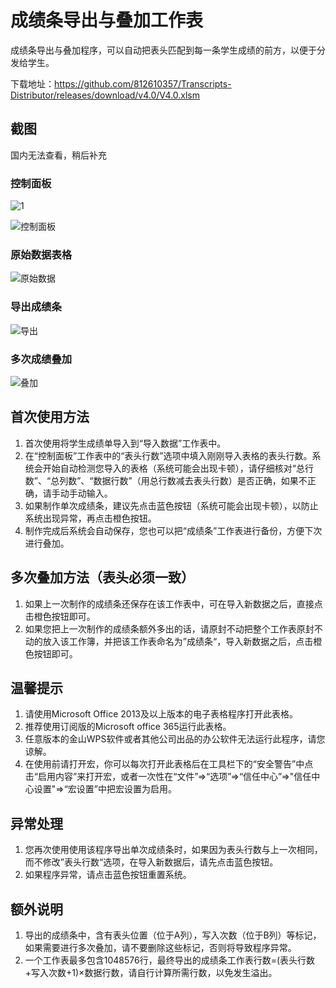 # 成绩条导出与叠加工作表

成绩条导出与叠加程序，可以自动把表头匹配到每一条学生成绩的前方，以便于分发给学生。

下载地址：<https://github.com/812610357/Transcripts-Distributor/releases/download/v4.0/V4.0.xlsm>

## 截图

国内无法查看，稍后补充

### 控制面板

![1](http://zongge.tpddns.cn:10000/?/Image/1.png)

![控制面板](https://public.bl.files.1drv.com/y4mYUr3oPUBc-sEG_nm49eioKIXQR_CVXRNOYsLwNnq7DCx40tyd_CYeDsaaZybc5zhu-HCFP5W9pZAMAUHEwNXeOVL3ECwoSmh1L1rTpmQCTiJpYtaDpb0BPA-J89-5R7CgWwaMqlvR4QmyEUHf2OmDqPezoY9DPCgSPBbkL7h_sBbgxCuDEjwMgCbngZW3g3TUIe-wY_21MeBd-g79GgiQSFOc78UBy_HfJkeWrZX6ry580JYx1tjFu-wef6oH8Kp)

### 原始数据表格

![原始数据](https://public.bl.files.1drv.com/y4mP3-kwAwcjPwHW7CPzV__GgRGvzqfLgf0z-5Dj5Gi9UVA57Wm2UDEMECKcapLel9pB3fRAq0JGs-w5Wttw44U0BE3MWOAvXfr10ofsd0CP57Vw6r8prQmXEeAvzB-H2oPchWd7fu4zT23q3WvaJ96NOxajHR9YBDEkTdnHr_dk6WJvX91MT1vh-kd4cjz5p8EjbMpVsJtJp39DliGE67ww2wfqt07J1loDJHSW-OgvW6iioz80n3YHfgOcf2W_RZ7)

### 导出成绩条

![导出](https://public.bl.files.1drv.com/y4m1OoVYSpuZcQcZU_PoLgP3XG1iIeRqVT-gDnFs4AUZ_DF37pZUJydJC_hMPwFbvj__HZRXwAIb0iSyHXZSsacrgpZ5OpnDSN7EiVYLvX7-ZVzNABOxM3XM-BOuGb06zOUeXPtf_zxH3JTd3AkPImvMA2nPZItCmfOrVnY32SvnUxCEaimYWoebh98XQ0hlIlb1Zi03mr2PuxFdDFK21WhjljrnkFRN-_uUEAMEA3oltbXnc76JxfyHPeFZPglvrIS)

### 多次成绩叠加

![叠加](https://public.bl.files.1drv.com/y4mUqjigNbrjI-wmVqlGVRlQo5q2yDcTM3WJDu0QQNShVzMD0droenWUqH-lyxMS_EvvVHtza6BFC2Vixf_X9a3Uo_slys4lt-xVCGBk3qOQ-tj6wKoAbfOib9TBR8aR9oaUordgilGyJI61GBmkGxjJYPngevuk8oE-4FclVVVTFZ5iAYQLTa_8_xxAfgdxVqYXK6fa0sU7Nqi6ignFIwb_lS28qfeQm4xflJuSAQBRwRqqyzzZITHpRJ0ickH9eYY)

## 首次使用方法

1. 首次使用将学生成绩单导入到“导入数据”工作表中。
2. 在“控制面板”工作表中的“表头行数”选项中填入刚刚导入表格的表头行数。系统会开始自动检测您导入的表格（系统可能会出现卡顿），请仔细核对“总行数”、“总列数”、“数据行数”（用总行数减去表头行数）是否正确，如果不正确，请手动手动输入。
3. 如果制作单次成绩条，建议先点击蓝色按钮（系统可能会出现卡顿），以防止系统出现异常，再点击橙色按钮。
4. 制作完成后系统会自动保存，您也可以把“成绩条”工作表进行备份，方便下次进行叠加。

## 多次叠加方法（表头必须一致）

1. 如果上一次制作的成绩条还保存在该工作表中，可在导入新数据之后，直接点击橙色按钮即可。
2. 如果您把上一次制作的成绩条额外多出的话，请原封不动把整个工作表原封不动的放入该工作簿，并把该工作表命名为”成绩条“，导入新数据之后，点击橙色按钮即可。

## 温馨提示

1. 请使用Microsoft Office 2013及以上版本的电子表格程序打开此表格。
2. 推荐使用订阅版的Microsoft office 365运行此表格。
3. 任意版本的金山WPS软件或者其他公司出品的办公软件无法运行此程序，请您谅解。
4. 在使用前请打开宏，你可以每次打开此表格后在工具栏下的“安全警告”中点击“启用内容”来打开宏，或者一次性在“文件”=>“选项”=>“信任中心”=>"信任中心设置"=>“宏设置”中把宏设置为启用。

## 异常处理

1. 您再次使用使用该程序导出单次成绩条时，如果因为表头行数与上一次相同，而不修改”表头行数“选项，在导入新数据后，请先点击蓝色按钮。
2. 如果程序异常，请点击蓝色按钮重置系统。

## 额外说明

1. 导出的成绩条中，含有表头位置（位于A列），写入次数（位于B列）等标记，如果需要进行多次叠加，请不要删除这些标记，否则将导致程序异常。
2. 一个工作表最多包含1048576行，最终导出的成绩条工作表行数=(表头行数+写入次数+1)×数据行数，请自行计算所需行数，以免发生溢出。
